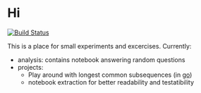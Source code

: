 # Hi

[![Build Status](https://travis-ci.org/BigCrunsh/hi.png?branch=master)](https://travis-ci.org/BigCrunsh/hi)

This is a place for small experiments and excercises. Currently:

- analysis: contains notebook answering random questions
- projects:
	- Play around with longest common subsequences (in [go](https://golang.org))
	- notebook extraction for better readability and testatibility
